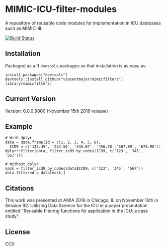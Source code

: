 # MIMIC-ICU-filter-modules
A repository of reusable code modules for implementation in ICU databases such as MIMIC-III. 

[![Build Status](https://travis-ci.org/vincentmajor/MIMIC-ICU-filter-modules.svg?branch=master)](https://travis-ci.org/vincentmajor/MIMIC-ICU-filter-modules)

## Installation
Packaged as a R `devtools` packages so that installation is as easy as:
```
install.packages("devtools")
devtools::install_github("vincentmajor/mimicfilters")
library(mimicfilters)
```

## Current Version
Version: 0.0.0.9000 (November 15th 2016 release)

## Example
```
# With dplyr
data = data.frame(id = c(1, 2, 3, 4, 5, 6),
  ICD9 = c('123.45', '234.56', '345.67', '456.78','567.89', '678.90'))
dplyr::filter(data, filter_icd9_by_codes(ICD9, c('123', '345', '567')))

# Without dplyr
mask = filter_icd9_by_codes(data$ICD9, c('123', '345', '567'))
data.filtered = data[mask,]
```

## Citations
This work was presented at AMIA 2016 in Chicago, IL on November 16th in Session 92: Utilizing Data Science for the ICU in a paper presentation entitled "Reusable filtering functions for application in the ICU: a case study".

## License
CC0
